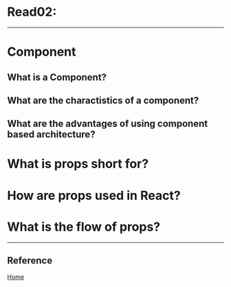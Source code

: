# Read02: 

***


# Component



## What is a Component?



## What are the charactistics of a component?


## What are the advantages of using component based architecture?

# What is props short for?

# How are props used in React?


# What is the flow of props?


***

## Reference




[ Home ](../README.md)
